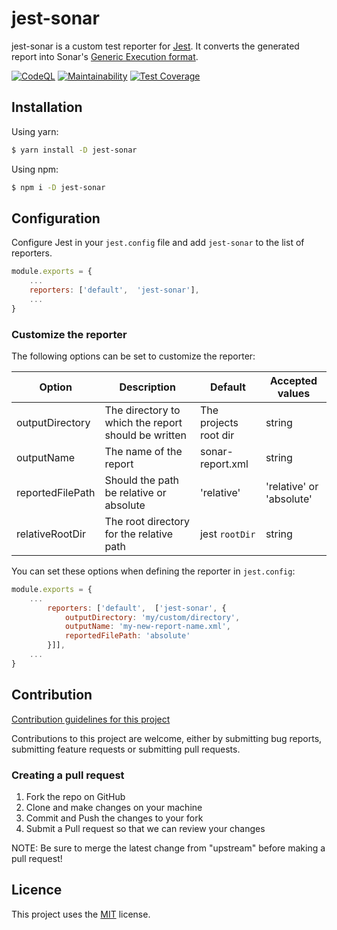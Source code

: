 # jest-sonar

jest-sonar is a custom test reporter for [Jest](https://jestjs.io/).
It converts the generated report into Sonar's [Generic Execution format](https://docs.sonarqube.org/latest/analysis/generic-test/#header-2).

[![CodeQL](https://github.com/sh33dafi/jest-sonar/actions/workflows/codeql-analysis.yml/badge.svg)](https://github.com/sh33dafi/jest-sonar/actions/workflows/codeql-analysis.yml)
[![Maintainability](https://api.codeclimate.com/v1/badges/5d705f505c5aeca0a732/maintainability)](https://codeclimate.com/github/sh33dafi/jest-sonar/maintainability)
[![Test Coverage](https://api.codeclimate.com/v1/badges/5d705f505c5aeca0a732/test_coverage)](https://codeclimate.com/github/sh33dafi/jest-sonar/test_coverage)

## Installation

Using yarn:
```bash
$ yarn install -D jest-sonar
```

Using npm:
```bash
$ npm i -D jest-sonar
```

## Configuration

Configure Jest in your `jest.config` file and add `jest-sonar` to the list of reporters.
```javascript
module.exports = {
    ...
    reporters: ['default',  'jest-sonar'],
    ...
}

```

### Customize the reporter

The following options can be set to customize the reporter:

 | Option            | Description                                         | Default               | Accepted values          |
 |-------------------|-----------------------------------------------------|-----------------------|--------------------------|
 | outputDirectory   | The directory to which the report should be written | The projects root dir | string                   |
 | outputName        | The name of the report                              | sonar-report.xml      | string                   | 
 | reportedFilePath  | Should the path be relative or absolute             | 'relative'            | 'relative' or 'absolute' |
 | relativeRootDir   | The root directory for the relative path            | jest `rootDir`        | string                   | 
 
 You can set these options when defining the reporter in `jest.config`:
 
 ```javascript
 module.exports = {
     ...
         reporters: ['default',  ['jest-sonar', {
             outputDirectory: 'my/custom/directory',
             outputName: 'my-new-report-name.xml',
             reportedFilePath: 'absolute'
         }]],
     ...
 }

 ```

## Contribution

[Contribution guidelines for this project](CONTRIBUTING.md)

Contributions to this project are welcome, either by submitting bug reports, submitting feature requests or submitting pull requests.

### Creating a pull request 
1. Fork the repo on GitHub
2. Clone and make changes on your machine
3. Commit and Push the changes to your fork
4. Submit a Pull request so that we can review your changes

NOTE: Be sure to merge the latest change from "upstream" before making a pull request!

## Licence

This project uses the [MIT](LICENSE) license.
